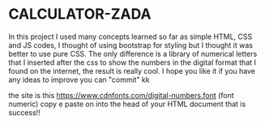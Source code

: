 # CALCULATOR-ZADA

In this project I used many concepts learned so far as simple HTML, CSS and JS codes, I thought of using bootstrap for styling but I thought it was better to use pure CSS.
The only difference is a library of numerical letters that I inserted after the css to show the numbers in the digital format that I found on the internet, the result is really cool.
I hope you like it if you have any ideas to improve you can "commit" kk

the site is this https://www.cdnfonts.com/digital-numbers.font (font numeric) copy e paste on into the head of your HTML document that is success!!
